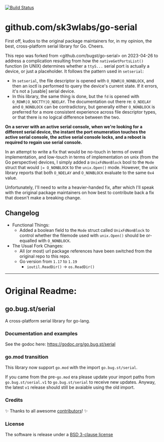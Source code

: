 [![Build Status](https://github.com/sk3wlabs/go-serial/workflows/test/badge.svg)](https://github.com/sk3wlabs/go-serial/actions?workflow=test)

# github.com/sk3wlabs/go-serial

First off, kudos to the original package maintainers for, in my opinion, the best, cross-platform serial library for Go. Cheers.

This repo was forked from <github.com/bugst/go-serial> on 2023-04-26 to address a complication resulting from how the `nativeGetPortsList()` function (in UNIX) determines whether a `ttyS...` serial port is actually a device, or just a placeholder. It follows the pattern used in `setserial`:

- In `setserial`, the file descriptor is opened with `O_RDWR|O_NONBLOCK`, and then an ioctl is performed to query the device's current state. If it errors, it's not a [usable] serial device.
- In this library, the same thing is done, but the `fd` is opened with `O_RDWR|O_NOCTTY|O_NDELAY`. The documentation out there re: `O_NDELAY` and `O_NONBLOCK` can be contradictory, but generally either `O_NONBLOCK` is preferred for a more consistent experience across file descriptor types, or that there is no logical difference between the two.

**On a server with an active serial console, when we're looking for a different serial device, the instant the port enumeration touches the active serial console, the active serial console locks, and a reboot is required to regain use serial console.**  

In an attempt to write a fix that would be no-touch in terms of overall implementation, and low-touch in terms of implementation on unix (from the Go perspective) devices, I simply added a `UnixFdNonBlock` bool to the `Mode` struct that would `|= O_NONBLOCK` to the `unix.Open()` mode. However, the unix library reports that both `O_NDELAY` and `O_NONBLOCK` evaluate to the same `0x4` value.

Unfortunately, I'll need to write a heavier-handed fix, after which I'll speak with the original package maintainers on how best to contribute back a fix that doesn't make a breaking change.

## Changelog

- Functional Things:
  - Added a boolean field to the `Mode` struct called `UnixFdNonBlock` to control whether the filemode used with `unix.Open()` should be or-equalled with `O_NONBLOCK`.
- The Usual Fork Changes:
  - All (or most) url package references have been switched from the original repo to this repo.
  - Go version from `1.17` to `1.19`
    - `ioutil.ReadDir()` -> `os.ReadDir()` 

---
# Original Readme:

## go.bug.st/serial

A cross-platform serial library for go-lang.

### Documentation and examples

See the godoc here: https://godoc.org/go.bug.st/serial

### go.mod transition

This library now support `go.mod` with the import `go.bug.st/serial`.

If you came from the pre-`go.mod` era please update your import paths from `go.bug.st/serial.v1` to `go.bug.st/serial` to receive new updates. Anyway, the latest `v1` release should still be avaiable using the old import.

### Credits

:sparkles: Thanks to all awesome [contributors]! :sparkles:

### License

The software is release under a [BSD 3-clause license]

[contributors]: https://github.com/bugst/go-serial/graphs/contributors
[BSD 3-clause license]: https://github.com/bugst/go-serial/blob/master/LICENSE

